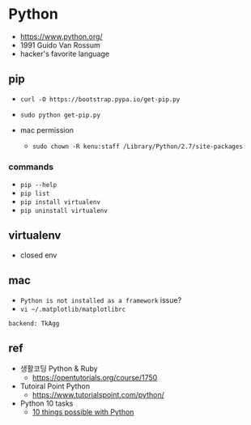 # Python
* https://www.python.org/
* 1991 Guido Van Rossum
* hacker's favorite language

## pip
* `curl -O https://bootstrap.pypa.io/get-pip.py`
* `sudo python get-pip.py`

* mac permission
  * `sudo chown -R kenu:staff /Library/Python/2.7/site-packages`

### commands
* `pip --help`
* `pip list`
* `pip install virtualenv`
* `pip uninstall virtualenv`

## virtualenv
* closed env

## mac
* `Python is not installed as a framework` issue?
* `vi ~/.matplotlib/matplotlibrc`
```
backend: TkAgg
```

## ref
* 생활코딩 Python & Ruby
  * https://opentutorials.org/course/1750
* Tutoiral Point Python
  * https://www.tutorialspoint.com/python/
* Python 10 tasks
  * [10 things possible with Python](https://okdevtv.com/mib/python/10)